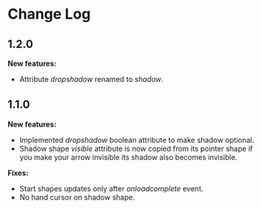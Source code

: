 # Change Log

## 1.2.0
**New features:**
- Attribute *dropshadow* renamed to *shadow*.

## 1.1.0
**New features:**
- Implemented *dropshadow* boolean attribute to make shadow optional.
- Shadow shape *visible* attribute is now copied from its pointer shape
  if you make your arrow invisible its shadow also becomes invisible.

**Fixes:**
- Start shapes updates only after *onloadcomplete* event.
- No hand cursor on shadow shape.